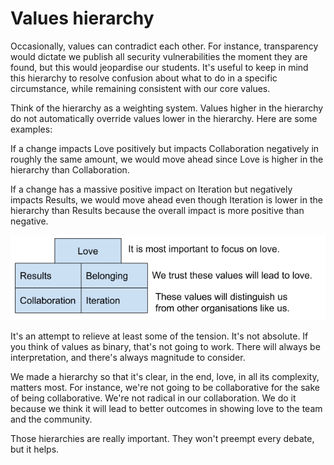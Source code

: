 # Values hierarchy

Occasionally, values can contradict each other. For instance, transparency would dictate we publish all security vulnerabilities the moment they are found, but this would jeopardise our students. It's useful to keep in mind this hierarchy to resolve confusion about what to do in a specific circumstance, while remaining consistent with our core values.

Think of the hierarchy as a weighting system. Values higher in the hierarchy do not automatically override values lower in the hierarchy. Here are some examples:

If a change impacts Love positively but impacts Collaboration negatively in roughly the same amount, we would move ahead since Love is higher in the hierarchy than Collaboration.

If a change has a massive positive impact on Iteration but negatively impacts Results, we would move ahead even though Iteration is lower in the hierarchy than Results because the overall impact is more positive than negative.

![](../../.gitbook/assets/values-hierarchy.png)

It's an attempt to relieve at least some of the tension. It's not absolute. If you think of values as binary, that's not going to work. There will always be interpretation, and there's always magnitude to consider.

We made a hierarchy so that it's clear, in the end, love, in all its complexity, matters most. For instance, we're not going to be collaborative for the sake of being collaborative. We're not radical in our collaboration. We do it because we think it will lead to better outcomes in showing love to the team and the community.

Those hierarchies are really important. They won't preempt every debate, but it helps.



